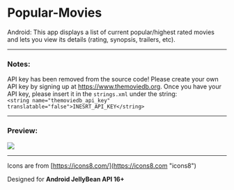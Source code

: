 # Popular-Movies
Android: This app displays a list of current popular/highest rated movies and lets you view its details (rating, synopsis, trailers, etc).
***

### Notes:
API key has been removed from the source code! Please create your own API key by signing up at https://www.themoviedb.org.
Once you have your API key, please insert it in the `strings.xml` under the string: </br>
`<string name="themoviedb_api_key" translatable="false">INESRT_API_KEY</string>`

***

### Preview:

![](http://i.imgur.com/NqXV0tE.gif)

***

Icons are from [https://icons8.com/](https://icons8.com "icons8")

Designed for <b>Android JellyBean API 16+</b>
